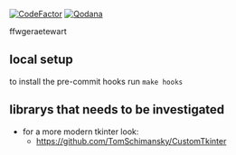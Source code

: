 [![CodeFactor](https://www.codefactor.io/repository/github/lks-hrsch/ffwgeraetewart/badge/master)](https://www.codefactor.io/repository/github/lks-hrsch/ffwgeraetewart/overview/master)
[![Qodana](https://github.com/lks-hrsch/ffwgeraetewart/actions/workflows/qodana-analysis.yml/badge.svg?branch=master)](https://github.com/lks-hrsch/ffwgeraetewart/actions/workflows/qodana-analysis.yml)

ffwgeraetewart

## local setup
to install the pre-commit hooks run
`make hooks`

## librarys that needs to be investigated
* for a more modern tkinter look:
  * https://github.com/TomSchimansky/CustomTkinter

